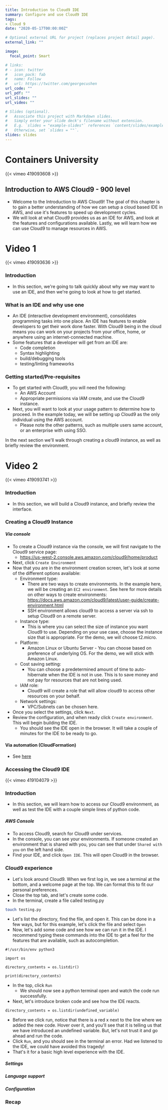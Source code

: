 ```yaml
---
title: Introduction to Cloud9 IDE
summary: Configure and use Cloud9 IDE
tags:
- Cloud 9
date: "2020-05-17T00:00:00Z"

# Optional external URL for project (replaces project detail page).
external_link: ""

image:
  focal_point: Smart

# links:
# - icon: twitter
#   icon_pack: fab
#   name: Follow
#   url: https://twitter.com/georgecushen
url_code: ""
url_pdf: ""
url_slides: ""
url_video: ""

# Slides (optional).
#   Associate this project with Markdown slides.
#   Simply enter your slide deck's filename without extension.
#   E.g. `slides = "example-slides"` references `content/slides/example-slides.md`.
#   Otherwise, set `slides = ""`.
slides: slides
---
```


# Containers University

{{< vimeo 419093608 >}}

## Introduction to AWS Cloud9 - 900 level

- Welcome to the Introduction to AWS Cloud9! The goal of this chapter is to gain a better understanding of how we can setup a cloud based IDE in AWS, and use it's features to speed up development cycles.
- We will look at what Cloud9 provides us as an IDE for AWS, and look at the features and configurations available. Lastly, we will learn how we can use Cloud9 to manage resources in AWS.

# Video 1

{{< vimeo 419093636 >}}

### Introduction
- In this section, we're going to talk quickly about why we may want to use an IDE, and then we're going to look at how to get started.

### What is an IDE and why use one

- An IDE (interactive development environment), consolidates programming tasks into one place. An IDE has features to enable developers to get their work done faster. With Cloud9 being in the cloud means you can work on your projects from your office, home, or anywhere using an internet-connected machine.
- Some features that a developer will get from an IDE are:
  - Code completion
  - Syntax highlighting
  - build/debugging tools
  - testing/linting frameworks

### Getting started/Pre-requisites
- To get started with Cloud9, you will need the following:
  - An AWS Account
  - Appropriate permissions via IAM create, and use the Cloud9 instance.
- Next, you will want to look at your usage pattern to determine how to proceed. In the example today, we will be setting up Cloud9 as the only individual using the AWS account.
  - Please note the other patterns, such as multiple users same account, or an enterprise with using SSO.

In the next section we'll walk through creating a cloud9 instance, as well as briefly review the environment.

# Video 2

{{< vimeo 419093741 >}}

### Introduction
- In this section, we will build a Cloud9 instance, and briefly review the interface.

### Creating a Cloud9 Instance

##### Via console
- To create a Cloud9 instance via the console, we will first navigate to the Cloud9 service page:
    - https://us-west-2.console.aws.amazon.com/cloud9/home/product
- Next, click `Create Environment`
- Now that you are in the environment creation screen, let's look at some of the different options available:
  - Environment type:
    - There are two ways to create environments. In the example here, we will be creating an `EC2 environment`. See here for more details on other ways to create environments: https://docs.aws.amazon.com/cloud9/latest/user-guide/create-environment.html
    - SSH environment allows cloud9 to access a server via ssh to setup Cloud9 on a remote server.
  - Instance type:
    - This is where you can select the size of instance you want Cloud9 to use. Depending on your use case, choose the instance size that is appropriate. For the demo, we will choose t2.micro.
  - Platform:
    - Amazon Linux or Ubuntu Server - You can choose based on preference of underlying OS. For the demo, we will stick with Amazon Linux.
  - Cost saving setting:
    - You can choose a predetermined amount of time to auto-hibernate when the IDE is not in use. This is to save money and not pay for resources that are not being used.
  - IAM role:
    - Cloud9 will create a role that will allow cloud9 to access other resources on your behalf.
  - Network settings:
    - VPC/Subnets can be chosen here.
- Once you select the settings, click `Next`.
- Review the configuration, and when ready click `Create environment`. This will begin building the IDE. 
  - You should see the IDE open in the browser. It will take a couple of minutes for the IDE to be ready to go. 
    
#### Via automation (CloudFormation)
- See [here](https://docs.aws.amazon.com/AWSCloudFormation/latest/UserGuide/aws-resource-cloud9-environmentec2.htm)

### Accessing the Cloud9 IDE

{{< vimeo 419104079 >}}

### Introduction

- In this section, we will learn how to access our Cloud9 environment, as well as test the IDE with a couple simple lines of python code.

##### AWS Console
- To access Cloud9, search for Cloud9 under services.
- In the console, you can see your environments. If someone created an environment that is shared with you, you can see that under `Shared with you` on the left hand side.
- Find your IDE, and click `Open IDE`. This will open Cloud9 in the browser.

### Cloud9 experience

- Let's look around Cloud9. When we first log in, we see a terminal at the bottom, and a welcome page at the top. We can format this to fit our personal preferences.
- Close the top tab, and let's create some code.
- In the terminal, create a file called testing.py
```bash
touch testing.py
```
- Let's list the directory, find the file, and open it. This can be done in a few ways, but for this example, let's click the file and select `Open`
- Now, let's add some code and see how we can run it in the IDE. I recommend typing these commands into the IDE to get a feel for the features that are available, such as autocompletion.
```python3
#!/usr/bin/env python3

import os

directory_contents = os.listdir()

print(directory_contents)
```
- In the top, click `Run`
  - We should now see a python terminal open and watch the code run successfully.
- Next, let's introduce broken code and see how the IDE reacts.
```python3
directory_contents = os.listdir(undefined_variable)
```
- Before we click run, notice that there is a red x next to the line where we added the new code. Hover over it, and you'll see that it is telling us that we have introduced an undefined variable. But, let's not trust it and go ahead and run the code.
- Click `Run`, and you should see in the terminal an error. Had we listened to the IDE, we could have avoided this tragedy!
- That's it for a basic high level experience with the IDE.

##### Settings

##### Language support

##### Configuration

### Recap

